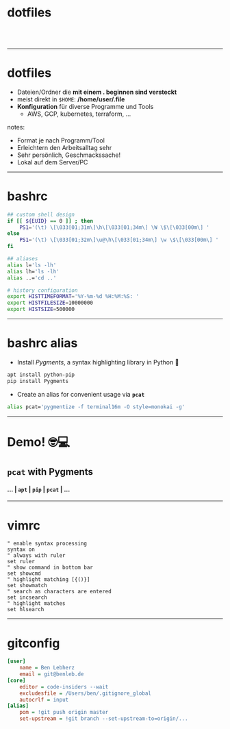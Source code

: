<!-- .slide: class="chapter dotfiles" -->
# dotfiles
<br/><br/>


----

<!-- .slide: class="dotfiles bulletpoints" -->
# dotfiles

* Dateien/Ordner die **mit einem <span>.</span> beginnen sind versteckt**
* meist direkt in `$HOME`: **/home/user/<span>.</span>file**
* **Konfiguration** für diverse Programme und Tools
  * AWS, GCP, kubernetes, terraform, ...

notes:

* Format je nach Programm/Tool
* Erleichtern den Arbeitsalltag sehr
* Sehr persönlich, Geschmackssache!
* Lokal auf dem Server/PC

----

<!-- .slide: class="dotfiles" -->
# bashrc

```bash
## custom shell design
if [[ ${EUID} == 0 ]] ; then
    PS1='(\t) \[\033[01;31m\]\h\[\033[01;34m\] \W \$\[\033[00m\] '
else
    PS1='(\t) \[\033[01;32m\]\u@\h\[\033[01;34m\] \w \$\[\033[00m\] '
fi

## aliases
alias l='ls -lh'
alias lh='ls -lh'
alias ..='cd ..'

# history configuration
export HISTTIMEFORMAT='%Y-%m-%d %H:%M:%S: '
export HISTFILESIZE=10000000
export HISTSIZE=500000
```

----

<!-- .slide: class="dotfiles bulletpoints" -->
# bashrc alias

* Install *Pygments*, a syntax highlighting library in Python 🐍
```bash
apt install python-pip
pip install Pygments
````

* Create an alias for convenient usage via **`pcat`**
```bash
alias pcat='pygmentize -f terminal16m -O style=monokai -g'
```

----

<!-- .slide: class="chapter" -->
# Demo! 🤓💻
## `pcat` with Pygments
#### ... <span>|</span> `apt` <span>|</span> `pip` <span>|</span> `pcat` <span>|</span> ...

----

<!-- .slide: class="dotfiles" -->
# vimrc

```vim
" enable syntax processing
syntax on
" always with ruler
set ruler
" show command in bottom bar
set showcmd
" highlight matching [{()}]
set showmatch
" search as characters are entered
set incsearch
" highlight matches
set hlsearch
```

----

<!-- .slide: class="dotfiles" -->
# gitconfig

```ini
[user]
    name = Ben Lebherz
    email = git@benleb.de
[core]
    editor = code-insiders --wait
    excludesfile = /Users/ben/.gitignore_global
    autocrlf = input
[alias]
    pom = !git push origin master
    set-upstream = !git branch --set-upstream-to=origin/...
```
